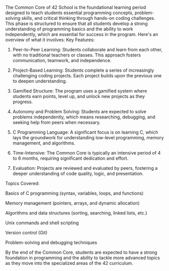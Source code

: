 The Common Core of 42 School is the foundational learning period designed to teach students essential programming concepts, problem-solving skills, and critical thinking through hands-on coding challenges. This phase is structured to ensure that all students develop a strong understanding of programming basics and the ability to work independently, which are essential for success in the program. Here's an overview of what it involves:
Key Features:

1. Peer-to-Peer Learning:
        Students collaborate and learn from each other, with no traditional teachers or classes. This approach fosters communication, teamwork, and independence.

2. Project-Based Learning:
        Students complete a series of increasingly challenging coding projects. Each project builds upon the previous one to deepen understanding.

3. Gamified Structure:
        The program uses a gamified system where students earn points, level up, and unlock new projects as they progress.

4. Autonomy and Problem Solving:
        Students are expected to solve problems independently, which means researching, debugging, and seeking help from peers when necessary.

5. C Programming Language:
        A significant focus is on learning C, which lays the groundwork for understanding low-level programming, memory management, and algorithms.

6. Time-Intensive:
        The Common Core is typically an intensive period of 4 to 6 months, requiring significant dedication and effort.

7. Evaluation:
        Projects are reviewed and evaluated by peers, fostering a deeper understanding of code quality, logic, and presentation.

Topics Covered:

  Basics of C programming (syntax, variables, loops, and functions)
  
  Memory management (pointers, arrays, and dynamic allocation)
  
  Algorithms and data structures (sorting, searching, linked lists, etc.)
  
  Unix commands and shell scripting
  
  Version control (Git)
  
  Problem-solving and debugging techniques

By the end of the Common Core, students are expected to have a strong foundation in programming and the ability to tackle more advanced topics as they move into the specialized areas of the 42 curriculum.
